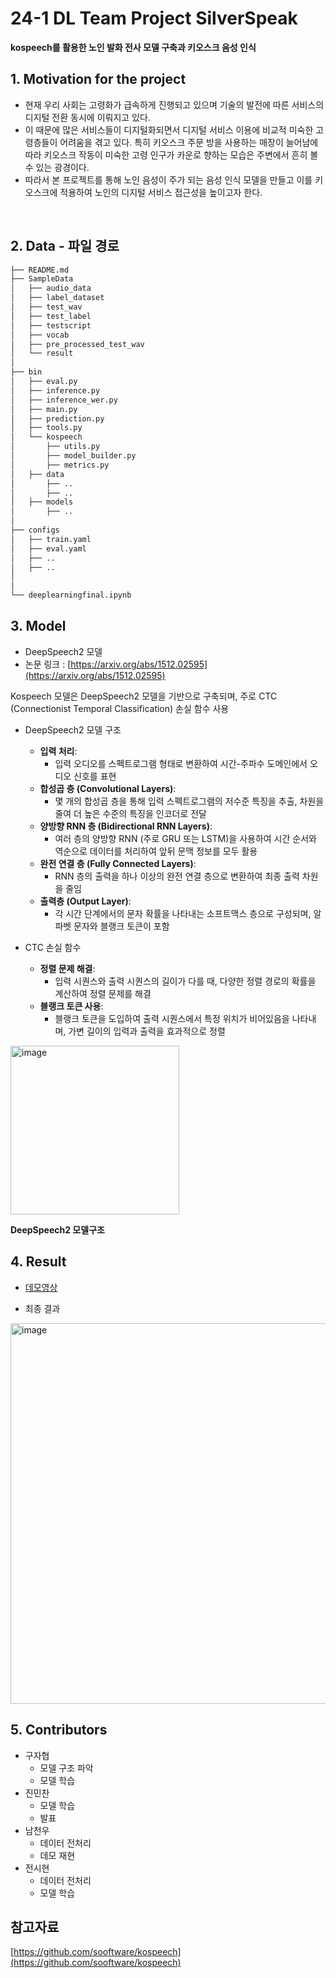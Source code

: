 # 24-1 DL Team Project SilverSpeak

**kospeech를 활용한 노인 발화 전사 모델 구축과 키오스크 음성 인식**

## 1. Motivation for the project
- 현재 우리 사회는 고령화가 급속하게 진행되고 있으며 기술의 발전에 따른 서비스의 디지털 전환 동시에 이뤄지고 있다.
- 이 때문에 많은 서비스들이 디지털화되면서 디지털 서비스 이용에 비교적 미숙한 고령층들이 어려움을 겪고 있다. 특히 키오스크 주문 방을 사용하는 매장이 늘어남에 따라 키오스크 작동이 미숙한 고령 인구가 카운로 향하는 모습은 주변에서 흔히 볼 수 있는 광경이다.
- 따라서 본 프로젝트를 통해 노인 음성이 주가 되는 음성 인식 모델을 만들고 이를 키오스크에 적용하여 노인의 디지털 서비스 접근성을 높이고자 한다.
<br>


## 2. Data - 파일 경로

```bash
├── README.md
├── SampleData
│   ├── audio_data
│   ├── label_dataset
│   ├── test_wav
│   ├── test_label
│   ├── testscript
│   ├── vocab
│   ├── pre_processed_test_wav
│   └── result
│
├── bin 		
│   ├── eval.py
│   ├── inference.py
│   ├── inference_wer.py
│   ├── main.py
│   ├── prediction.py
│   ├── tools.py
│   └── kospeech
│       ├── utils.py
│       ├── model_builder.py
│       ├── metrics.py
│	├── data
│		├── ..
│		├── ..
│	├── models
│		├── ..
│
├── configs
│	├── train.yaml
│	├── eval.yaml
│	├── ..
│	├── ..
│
│
└── deeplearningfinal.ipynb

```

## 3. Model

- DeepSpeech2 모델
- 논문 링크 : [https://arxiv.org/abs/1512.02595](https://arxiv.org/abs/1512.02595)

Kospeech 모델은 DeepSpeech2 모델을 기반으로 구축되며, 주로 CTC (Connectionist Temporal Classification) 손실 함수 사용 <br>

- DeepSpeech2 모델 구조
  
  - **입력 처리**:
      - 입력 오디오를 스펙트로그램 형태로 변환하여 시간-주파수 도메인에서 오디오 신호를 표현
  - **합성곱 층 (Convolutional Layers)**:
      - 몇 개의 합성곱 층을 통해 입력 스펙트로그램의 저수준 특징을 추출, 차원을 줄여 더 높은 수준의 특징을 인코더로 전달
  - **양방향 RNN 층 (Bidirectional RNN Layers)**:
      - 여러 층의 양방향 RNN (주로 GRU 또는 LSTM)을 사용하여 시간 순서와 역순으로 데이터를 처리하여 앞뒤 문맥 정보를 모두 활용
  - **완전 연결 층 (Fully Connected Layers)**:
      - RNN 층의 출력을 하나 이상의 완전 연결 층으로 변환하여 최종 출력 차원을 줄임
  - **출력층 (Output Layer)**:
      - 각 시간 단계에서의 문자 확률을 나타내는 소프트맥스 층으로 구성되며, 알파벳 문자와 블랭크 토큰이 포함
        
- CTC 손실 함수

    - **정렬 문제 해결**:
        - 입력 시퀀스와 출력 시퀀스의 길이가 다를 때, 다양한 정렬 경로의 확률을 계산하여 정렬 문제를 해결
    - **블랭크 토큰 사용**:
        - 블랭크 토큰을 도입하여 출력 시퀀스에서 특정 위치가 비어있음을 나타내며, 가변 길이의 입력과 출력을 효과적으로 정렬
<img width="270" alt="image" src="https://github.com/koojahyeob/Deep_Learning_Project/assets/70992152/ffece009-914e-4f37-9077-2aa3a84b9178">

**DeepSpeech2 모델구조**


## 4. Result
*  [데모영상](https://github.com/koojahyeob/Deep_Learning_Project/assets/70992152/a1ec7b6e-1df1-471b-9e51-31c543420016)



- 최종 결과
<img width="609" alt="image" src="https://github.com/koojahyeob/Deep_Learning_Project/assets/70992152/c9af25c4-e90f-4742-9b7c-6ee657de736b">

## 5. Contributors
- 구자협
    - 모델 구조 파악
    - 모델 학습
- 진민찬
    - 모델 학습
    - 발표
- 남천우
    - 데이터 전처리
    - 데모 재현
- 전시현
    - 데이터 전처리
    - 모델 학습

## 참고자료
[https://github.com/sooftware/kospeech](https://github.com/sooftware/kospeech)
